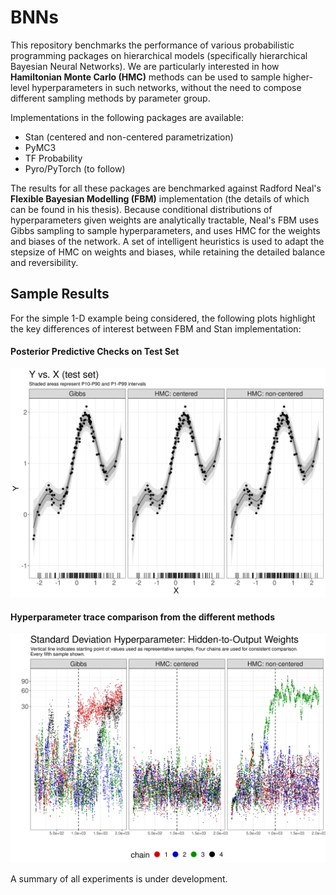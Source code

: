 # BNNs

This repository benchmarks the performance of various probabilistic programming packages on hierarchical models (specifically hierarchical Bayesian Neural Networks). We are particularly interested in how **Hamiltonian Monte Carlo (HMC)** methods can be used to sample higher-level hyperparameters in such networks, without the need to compose different sampling methods by parameter group.

Implementations in the following packages are available:

- Stan (centered and non-centered parametrization)
- PyMC3
- TF Probability
- Pyro/PyTorch (to follow)

The results for all these packages are benchmarked against Radford Neal's **Flexible Bayesian Modelling (FBM)** implementation (the details of which can be found in his thesis). Because conditional distributions of hyperparameters given weights are analytically tractable, Neal's FBM uses Gibbs sampling to sample hyperparameters, and uses HMC for the weights and biases of the network. A set of intelligent heuristics is used to adapt the stepsize of HMC on weights and biases, while retaining the detailed balance and reversibility. 

## Sample Results

For the simple 1-D example being considered, the following plots highlight the key differences of interest between FBM and Stan implementation:

#### Posterior Predictive Checks on Test Set

![](docs/sample_y_vs_x.png)

#### Hyperparameter trace comparison from the different methods

![](docs/sample_hidden_to_output_precision.png)

A summary of all experiments is under development. 

